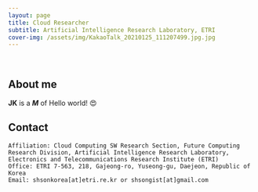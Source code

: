 ```yaml
---
layout: page
title: Cloud Researcher
subtitle: Artificial Intelligence Research Laboratory, ETRI
cover-img: /assets/img/KakaoTalk_20210125_111207499.jpg.jpg
---
```


<br/>

## About me

**JK** is a **_M_** of Hello world! &#128525;

## Contact

```
Affiliation: Cloud Computing SW Research Section, Future Computing Research Division, Artificial Intelligence Research Laboratory, Electronics and Telecommunications Research Institute (ETRI)
Office: ETRI 7-563, 218, Gajeong-ro, Yuseong-gu, Daejeon, Republic of Korea
Email: shsonkorea[at]etri.re.kr or shsongist[at]gmail.com
```
